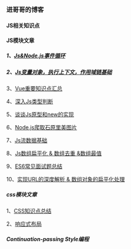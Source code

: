 ### 进哥哥的博客
#### JS相关知识点
#### JS模块文章
##### 1、[Js&Node.js事件循环](https://github.com/jingegebuguai/JavaScript/issues/3)
##### 2、[Js变量对象，执行上下文，作用域链基础](https://github.com/jingegebuguai/JavaScript/issues/4)

3、[Vue重要知识点汇总](https://github.com/jingegebuguai/JavaScript/issues/5)

4、[深入Js类型判断](https://github.com/jingegebuguai/JavaScript/issues/6)

5、[谈谈Js原型和new的实现](https://github.com/jingegebuguai/JavaScript/issues/7)

6、[Node.js爬取石原里美图片](https://github.com/jingegebuguai/JavaScript/issues/8)

7、[Js流数据基础](https://github.com/jingegebuguai/JavaScript/issues/9)

8、[Js数组扁平化 & 数组去重 &数组最值](https://github.com/jingegebuguai/JavaScript/issues/10)

9、[ES6常见面试题总结](https://github.com/jingegebuguai/JavaScript/issues/1)

10、[实现URL的深度解析 & 数组对象的扁平化处理](https://github.com/jingegebuguai/JavaScript/issues/2)


##### css模块文章
1、[CSS知识点总结](https://github.com/jingegebuguai/JavaScript/issues/11)

2、[响应式布局](https://github.com/jingegebuguai/JavaScript/issues/12)


##### Continuation-passing Style编程
